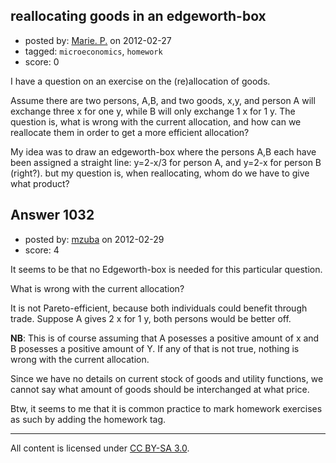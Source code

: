 ## reallocating goods in an edgeworth-box

- posted by: [Marie. P.](https://stackexchange.com/users/-1/730-marie-p) on 2012-02-27
- tagged: `microeconomics`, `homework`
- score: 0

I have a question on an exercise on the (re)allocation of goods.

Assume there are two persons, A,B, and two goods, x,y, and person A will exchange three x for one y, while B will only exchange 1 x for 1 y. The question is, what is wrong with the current allocation, and how can we reallocate them in order to get a more efficient allocation?

My idea was to draw an edgeworth-box where the persons A,B each have been assigned a straight line: y=2-x/3 for person A, and y=2-x for person B (right?). but my question is, when reallocating, whom do we have to give what product?


## Answer 1032

- posted by: [mzuba](https://stackexchange.com/users/-1/219-mzuba) on 2012-02-29
- score: 4

It seems to be that no Edgeworth-box is needed for this particular question.

What is wrong with the current allocation? 

It is not Pareto-efficient, because both individuals could benefit through trade. Suppose A gives 2 x for 1 y, both persons would be better off. 

**NB**: This is of course assuming that A posesses a positive amount of x and B posesses a positive amount of Y. If any of that is not true, nothing is wrong with the current allocation.

Since we have no details on current stock of goods and utility functions, we cannot say what amount of goods should be interchanged at what price. 

Btw, it seems to me that it is common practice to mark homework exercises as such by adding the homework tag.



---

All content is licensed under [CC BY-SA 3.0](https://creativecommons.org/licenses/by-sa/3.0/).
